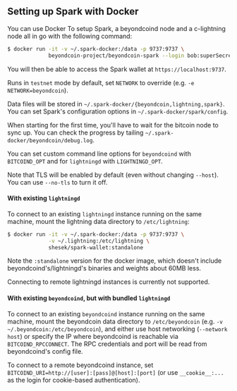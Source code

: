 ## Setting up Spark with Docker

You can use Docker To setup Spark, a beyondcoind node and a c-lightning node all in go with the following command:

```bash
$ docker run -it -v ~/.spark-docker:/data -p 9737:9737 \
             beyondcoin-project/beyondcoin-spark --login bob:superSecretPass456
```

You will then be able to access the Spark wallet at `https://localhost:9737`.

Runs in `testnet` mode by default, set `NETWORK` to override (e.g. `-e NETWORK=beyondcoin`).

Data files will be stored in `~/.spark-docker/{beyondcoin,lightning,spark}`.
You can set Spark's configuration options in `~/.spark-docker/spark/config`.

When starting for the first time, you'll have to wait for the bitcoin node to sync up.
You can check the progress by tailing `~/.spark-docker/beyondcoin/debug.log`.

You can set custom command line options for `beyondcoind` with `BITCOIND_OPT`
and for `lightningd` with `LIGHTNINGD_OPT`.

Note that TLS will be enabled by default (even without changing `--host`).
You can use `--no-tls` to turn it off.

#### With existing `lightningd`

To connect to an existing `lightningd` instance running on the same machine,
mount the lightning data directory to `/etc/lightning`:

```bash
$ docker run -it -v ~/.spark-docker:/data -p 9737:9737 \
             -v ~/.lightning:/etc/lightning \
             shesek/spark-wallet:standalone
```

Note the `:standalone` version for the docker image, which doesn't include
beyondcoind's/lightningd's binaries and weights about 60MB less.

Connecting to remote lightningd instances is currently not supported.

#### With existing `beyondcoind`, but with bundled `lightningd`

To connect to an existing `beyondcoind` instance running on the same machine,
mount the beyondcoin data directory to `/etc/beyondcoin` (e.g. `-v ~/.beyondcoin:/etc/beyondcoin`),
and either use host networking (`--network host`) or specify the IP where beyondcoind is reachable via `BITCOIND_RPCCONNECT`.
The RPC credentials and port will be read from beyondcoind's config file.

To connect to a remote beyondcoind instance, set `BITCOIND_URI=http://[user]:[pass]@[host]:[port]`
(or use `__cookie__:...` as the login for cookie-based authentication).
